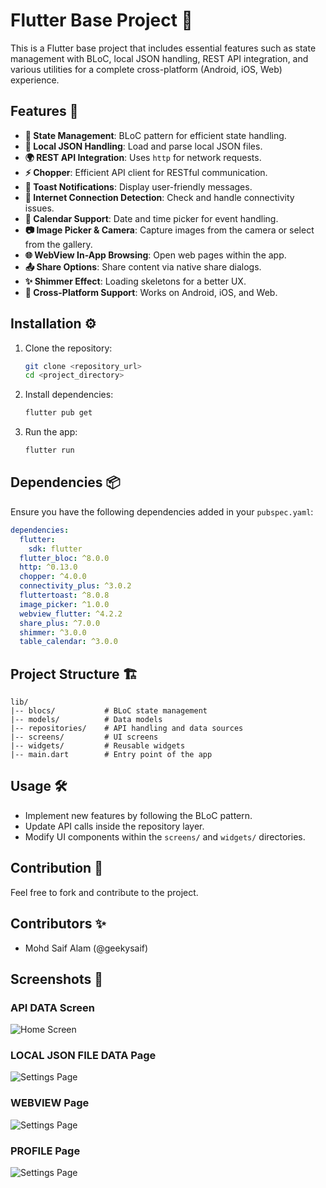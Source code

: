 # Flutter Base Project 🚀

This is a Flutter base project that includes essential features such as state management with BLoC, local JSON handling, REST API integration, and various utilities for a complete cross-platform (Android, iOS, Web) experience.

## Features 🌟
- **📌 State Management**: BLoC pattern for efficient state handling.
- **📂 Local JSON Handling**: Load and parse local JSON files.
- **🌍 REST API Integration**: Uses `http` for network requests.
- **⚡ Chopper**: Efficient API client for RESTful communication.
- **🔔 Toast Notifications**: Display user-friendly messages.
- **📶 Internet Connection Detection**: Check and handle connectivity issues.
- **📅 Calendar Support**: Date and time picker for event handling.
- **📷 Image Picker & Camera**: Capture images from the camera or select from the gallery.
- **🌐 WebView In-App Browsing**: Open web pages within the app.
- **📤 Share Options**: Share content via native share dialogs.
- **✨ Shimmer Effect**: Loading skeletons for a better UX.
- **📱 Cross-Platform Support**: Works on Android, iOS, and Web.

## Installation ⚙️
1. Clone the repository:
   ```sh
   git clone <repository_url>
   cd <project_directory>
   ```
2. Install dependencies:
   ```sh
   flutter pub get
   ```
3. Run the app:
   ```sh
   flutter run
   ```

## Dependencies 📦
Ensure you have the following dependencies added in your `pubspec.yaml`:
```yaml
dependencies:
  flutter:
    sdk: flutter
  flutter_bloc: ^8.0.0
  http: ^0.13.0
  chopper: ^4.0.0
  connectivity_plus: ^3.0.2
  fluttertoast: ^8.0.8
  image_picker: ^1.0.0
  webview_flutter: ^4.2.2
  share_plus: ^7.0.0
  shimmer: ^3.0.0
  table_calendar: ^3.0.0
```

## Project Structure 🏗️
```
lib/
|-- blocs/           # BLoC state management
|-- models/          # Data models
|-- repositories/    # API handling and data sources
|-- screens/         # UI screens
|-- widgets/         # Reusable widgets
|-- main.dart        # Entry point of the app
```

## Usage 🛠️
- Implement new features by following the BLoC pattern.
- Update API calls inside the repository layer.
- Modify UI components within the `screens/` and `widgets/` directories.

## Contribution 🤝
Feel free to fork and contribute to the project.

## Contributors ✨
- Mohd Saif Alam (@geekysaif)

## Screenshots 📸

### API DATA Screen
![Home Screen](assets/screenshots/screen1.png)

### LOCAL JSON FILE DATA Page
![Settings Page](assets/screenshots/screen2.png)

### WEBVIEW Page
![Settings Page](assets/screenshots/screen3.png)

### PROFILE Page
![Settings Page](assets/screenshots/screen4.png)
 

